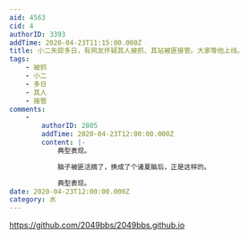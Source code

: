 ```yaml
---
aid: 4563
cid: 4
authorID: 3393
addTime: 2020-04-23T11:15:00.000Z
title: 小二失踪多日，有网友怀疑其人被抓、其站被匪接管。大家等他上线。
tags:
    - 被抓
    - 小二
    - 多日
    - 其人
    - 接管
comments:
    -
        authorID: 2805
        addTime: 2020-04-23T12:00:00.000Z
        content: |-
            典型表现。

            脑子被匪活摘了，换成了个诸夏脑后，正是这样的。

            典型表现。
date: 2020-04-23T12:00:00.000Z
category: 水
---
```


https://github.com/2049bbs/2049bbs.github.io
